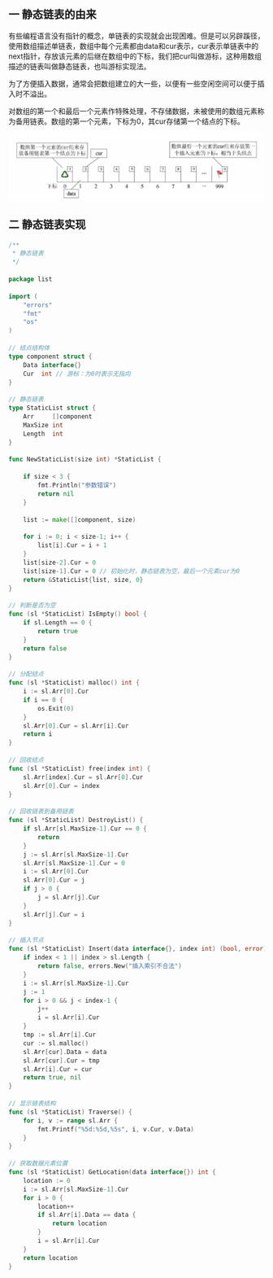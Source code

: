 ## 一 静态链表的由来

有些编程语言没有指针的概念，单链表的实现就会出现困难。但是可以另辟蹊径，使用数组描述单链表，数组中每个元素都由data和cur表示，cur表示单链表中的next指针，存放该元素的后继在数组中的下标，我们把cur叫做游标，这种用数组描述的链表叫做静态链表，也叫游标实现法。  

为了方便插入数据，通常会把数组建立的大一些，以便有一些空闲空间可以便于插入时不溢出。  

对数组的第一个和最后一个元素作特殊处理，不存储数据，未被使用的数组元素称为备用链表。数组的第一个元素，下标为0，其cur存储第一个结点的下标。

![](../images/Algorithm/staticline-1.png)  

## 二 静态链表实现  

```go
/**
 * 静态链表
 */

package list

import (
	"errors"
	"fmt"
	"os"
)

// 结点结构体
type component struct {
	Data interface{}
	Cur  int // 游标：为0时表示无指向
}

// 静态链表
type StaticList struct {
	Arr     []component
	MaxSize int
	Length  int
}

func NewStaticList(size int) *StaticList {

	if size < 3 {
		fmt.Println("参数错误")
		return nil
	}

	list := make([]component, size)

	for i := 0; i < size-1; i++ {
		list[i].Cur = i + 1
	}
	list[size-2].Cur = 0
	list[size-1].Cur = 0 // 初始化时，静态链表为空，最后一个元素cur为0
	return &StaticList{list, size, 0}
}

// 判断是否为空
func (sl *StaticList) IsEmpty() bool {
	if sl.Length == 0 {
		return true
	}
	return false
}

// 分配结点
func (sl *StaticList) malloc() int {
	i := sl.Arr[0].Cur
	if i == 0 {
		os.Exit(0)
	}
	sl.Arr[0].Cur = sl.Arr[i].Cur
	return i
}

// 回收结点
func (sl *StaticList) free(index int) {
	sl.Arr[index].Cur = sl.Arr[0].Cur
	sl.Arr[0].Cur = index
}

// 回收链表到备用链表
func (sl *StaticList) DestroyList() {
	if sl.Arr[sl.MaxSize-1].Cur == 0 {
		return
	}
	j := sl.Arr[sl.MaxSize-1].Cur
	sl.Arr[sl.MaxSize-1].Cur = 0
	i := sl.Arr[0].Cur
	sl.Arr[0].Cur = j
	if j > 0 {
		j = sl.Arr[j].Cur
	}
	sl.Arr[j].Cur = i
}

// 插入节点
func (sl *StaticList) Insert(data interface{}, index int) (bool, error) {
	if index < 1 || index > sl.Length {
		return false, errors.New("插入索引不合法")
	}
	i := sl.Arr[sl.MaxSize-1].Cur
	j := 1
	for i > 0 && j < index-1 {
		j++
		i = sl.Arr[i].Cur
	}
	tmp := sl.Arr[i].Cur
	cur := sl.malloc()
	sl.Arr[cur].Data = data
	sl.Arr[cur].Cur = tmp
	sl.Arr[i].Cur = cur
	return true, nil
}

// 显示链表结构
func (sl *StaticList) Traverse() {
	for i, v := range sl.Arr {
		fmt.Printf("%5d:%5d,%5s", i, v.Cur, v.Data)
	}
}

// 获取数据元素位置
func (sl *StaticList) GetLocation(data interface{}) int {
	location := 0
	i := sl.Arr[sl.MaxSize-1].Cur
	for i > 0 {
		location++
		if sl.Arr[i].Data == data {
			return location
		}
		i = sl.Arr[i].Cur
	}
	return location
}

```